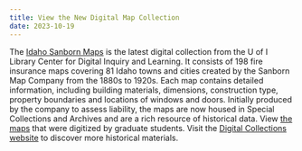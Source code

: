 ```yaml
---
title: View the New Digital Map Collection
date: 2023-10-19
---
```


The [Idaho Sanborn Maps](https://www.lib.uidaho.edu/digital/sanborn/) is the latest digital collection from the U of I Library Center for Digital Inquiry and Learning. It consists of 198 fire insurance maps covering 81 Idaho towns and cities created by the Sanborn Map Company from the 1880s to 1920s. Each map contains detailed information, including building materials, dimensions, construction type, property boundaries and locations of windows and doors. Initially produced by the company to assess liability, the maps are now housed in Special Collections and Archives and are a rich resource of historical data. View [the maps](https://www.lib.uidaho.edu/digital/sanborn/) that were digitized by graduate students. Visit the [Digital Collections website](https://www.lib.uidaho.edu/digital/) to discover more historical materials.